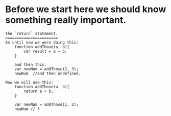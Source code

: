 Before we start here we should know something really important.
================================================================================

	the `return` statement.
	=======================
	As until now we were doing this:
		function addThose(a, b){
			var result = a + b;
		}

		and then this:
		var newNum = addThose(2, 3);
		newNum  //and then undefined.

	Now we will use this:
		function addThose(a, b){
			return a + b;
		}

		var newNum = addThose(1, 2);
		newNum // 3

